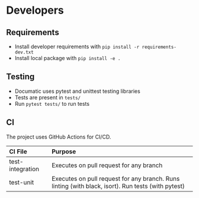 # Developers

## Requirements

* Install developer requirements with `pip install -r requirements-dev.txt`
* Install local package with `pip install -e .`

## Testing

* Documatic uses pytest and unittest testing libraries
* Tests are present in `tests/`
* Run `pytest tests/` to run tests


## CI

The project uses GitHub Actions for CI/CD.

| CI File | Purpose |
|:----|:----|
| test-integration | Executes on pull request for any branch |
| test-unit | Executes on pull request for any branch. Runs linting (with black, isort). Run tests (with pytest) |
